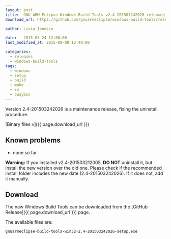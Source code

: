 ```yaml
---
layout: post
title:  GNU ARM Eclipse Windows Build Tools v2.4-201503242026 released
download_url: https://github.com/gnuarmeclipse/windows-build-tools/releases/tag/v2.4b

author: Liviu Ionescu

date:   2015-03-24 12:00:00
last_modified_at: 2015-09-08 12:49:00

categories:
  - releases
  - windows-build-tools
tags:
  - windows
  - setup
  - build
  - make
  - rm
  - busybox
---
```


Version 2.4-201503242026 is a maintenance release, fixing the uninstall procedure.

[Binary files »]({{ page.download_url }})

## Known problems

* none so far

**Warning:** If you installed v2.4-201503212005, **DO NOT** uninstall it, but install the new version over the old one. Please check if the recommended install folder includes the new date (2.4-201503242026). If it does not, add it manually.

## Download

The new Windows Build Tools can be downloaded from the [GitHub Release]({{ page.download_url }}) page. 

The available files are:

	gnuarmeclipse-build-tools-win32-2.4-201503242026-setup.exe

